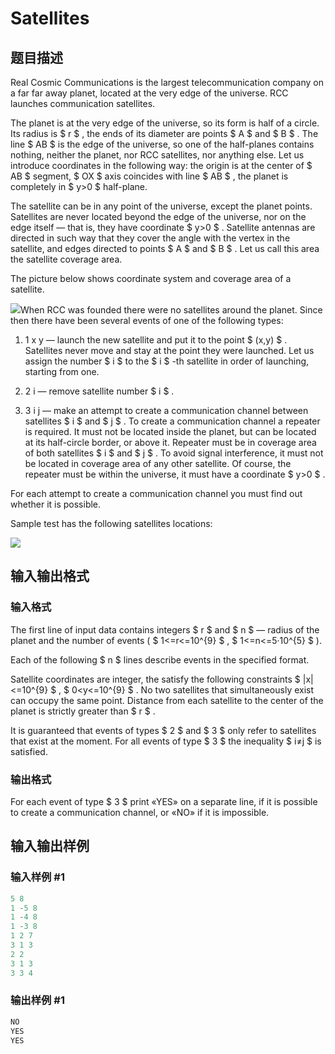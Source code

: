 # Satellites

## 题目描述

Real Cosmic Communications is the largest telecommunication company on a far far away planet, located at the very edge of the universe. RCC launches communication satellites.

The planet is at the very edge of the universe, so its form is half of a circle. Its radius is $ r $ , the ends of its diameter are points $ A $ and $ B $ . The line $ AB $ is the edge of the universe, so one of the half-planes contains nothing, neither the planet, nor RCC satellites, nor anything else. Let us introduce coordinates in the following way: the origin is at the center of $ AB $ segment, $ OX $ axis coincides with line $ AB $ , the planet is completely in $ y&gt;0 $ half-plane.

The satellite can be in any point of the universe, except the planet points. Satellites are never located beyond the edge of the universe, nor on the edge itself — that is, they have coordinate $ y&gt;0 $ . Satellite antennas are directed in such way that they cover the angle with the vertex in the satellite, and edges directed to points $ A $ and $ B $ . Let us call this area the satellite coverage area.

The picture below shows coordinate system and coverage area of a satellite.

![](https://cdn.luogu.com.cn/upload/vjudge_pic/CF856E/222184e7095fd2581c95f147bcfd9992c0d0bcdd.png)When RCC was founded there were no satellites around the planet. Since then there have been several events of one of the following types:

1. 1 x y — launch the new satellite and put it to the point $ (x,y) $ . Satellites never move and stay at the point they were launched. Let us assign the number $ i $ to the $ i $ -th satellite in order of launching, starting from one.

2. 2 i — remove satellite number $ i $ .

3. 3 i j — make an attempt to create a communication channel between satellites $ i $ and $ j $ . To create a communication channel a repeater is required. It must not be located inside the planet, but can be located at its half-circle border, or above it. Repeater must be in coverage area of both satellites $ i $ and $ j $ . To avoid signal interference, it must not be located in coverage area of any other satellite. Of course, the repeater must be within the universe, it must have a coordinate $ y&gt;0 $ .

For each attempt to create a communication channel you must find out whether it is possible.

Sample test has the following satellites locations:

![](https://cdn.luogu.com.cn/upload/vjudge_pic/CF856E/24371c566f849d11eeef9ad0551b1837ee398891.png)

## 输入输出格式

### 输入格式

The first line of input data contains integers $ r $ and $ n $ — radius of the planet and the number of events ( $ 1<=r<=10^{9} $ , $ 1<=n<=5·10^{5} $ ).

Each of the following $ n $ lines describe events in the specified format.

Satellite coordinates are integer, the satisfy the following constraints $ |x|<=10^{9} $ , $ 0&lt;y<=10^{9} $ . No two satellites that simultaneously exist can occupy the same point. Distance from each satellite to the center of the planet is strictly greater than $ r $ .

It is guaranteed that events of types $ 2 $ and $ 3 $ only refer to satellites that exist at the moment. For all events of type $ 3 $ the inequality $ i≠j $ is satisfied.

### 输出格式

For each event of type $ 3 $ print «YES» on a separate line, if it is possible to create a communication channel, or «NO» if it is impossible.

## 输入输出样例

### 输入样例 #1

```cpp
5 8
1 -5 8
1 -4 8
1 -3 8
1 2 7
3 1 3
2 2
3 1 3
3 3 4

```
### 输出样例 #1

```cpp
NO
YES
YES

```

